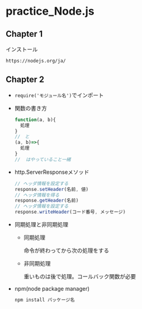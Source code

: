 # practice_Node.js

## Chapter 1

インストール

`https://nodejs.org/ja/`

## Chapter 2

* `require('モジュール名')`でインポート

* 関数の書き方

  ```js
  function(a, b){
    処理
  }
  //　と
  (a, b)=>{
    処理
  }
  //  はやっていること一緒
  ```

* http.ServerResponseメソッド

  ```javascript
  // ヘッダ情報を設定する
  response.setHeader(名前, 値)
  // ヘッダ情報を得る
  response.getHeader(名前)
  // ヘッダ情報を設定する
  response.writeHeader(コード番号, メッセージ)
  ```

* 同期処理と非同期処理

  * 同期処理

    命令が終わってから次の処理をする

  * 非同期処理

    重いものは後で処理。コールバック関数が必要

* npm(node package manager)

  ```bash
  npm install パッケージ名
  ```

  